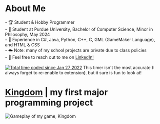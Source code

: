 <h1> About Me </h1>
- 🏆 Student & Hobby Programmer <br>
- 🏫 Student at Purdue University, Bachelor of Computer Science, Minor in Philosophy, May 2024 <br>
- 🧠 Experience in C#, Java, Python, C++, C, GML (GameMaker Language), and HTML & CSS <br>
- ☁️ Note: many of my school projects are private due to class policies <br>
- 💬 Feel free to reach out to me on <a href="https://www.linkedin.com/in/jackson-bounds/">LinkedIn!</a>
<a href="https://wakatime.com/@c5a09c1a-4d73-4f84-b681-2459790f9e75">
<br><br>
  <img src="https://wakatime.com/badge/user/c5a09c1a-4d73-4f84-b681-2459790f9e75.svg" alt="Total time coded since Jan 27 2022" /></a>
  This timer isn't the most accurate (I always forget to re-enable to extension), but it sure is fun to look at!
<br>
<h1>
  <a href="https://github.com/jbounds101/Kingdom">Kingdom</a> | my first major programming project
</h1>

<img src="https://github.com/jbounds101/jbounds101/assets/70382763/2da3b8d2-dfa3-4ef9-a0a6-4edfc61545d5)" alt="Gameplay of my game, Kingdom" />
